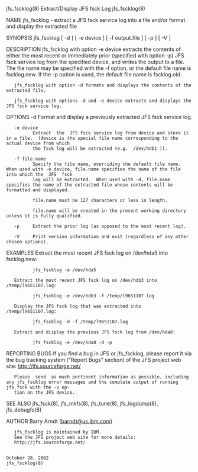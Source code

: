 jfs_fscklog(8)                                                      Extract/Display JFS fsck Log                                                      jfs_fscklog(8)

NAME
       jfs_fscklog - extract a JFS fsck service log into a file and/or format and display the extracted file

SYNOPSIS
       jfs_fscklog [ -d ] [ -e device ] [ -f output.file ] [ -p ] [ -V ]

DESCRIPTION
       jfs_fscklog  with  option -e device extracts the contents of either the most recent or immediately prior (specified with option -p) JFS fsck service log from
       the specified device, and writes the output to a file.  The file name may be specified with the -f option, or the default file name is <pwd>fscklog.new.   If
       the -p option is used, the default file name is <pwd>fscklog.old.

       jfs_fscklog with option -d formats and displays the contents of the extracted file.

       jfs_fscklog with options -d and -e device extracts and displays the JFS fsck service log.

OPTIONS
       -d     Format and display a previously extracted JFS fsck service log.

       -e device
              Extract  the  JFS fsck service log from device and store it in a file.  (device is the special file name corresponding to the actual device from which
              the fsck log will be extracted (e.g.  /dev/hdb1 )).

       -f file.name
              Specify the file name, overriding the default file name.  When used with -e device, file.name specifies the name of the file into which the  JFS  fsck
              log will be extracted.  When used with -d, file.name specifies the name of the extracted file whose contents will be formatted and displayed.

              file.name must be 127 characters or less in length.

              file.name will be created in the present working directory unless it is fully qualified.

       -p     Extract the prior log (as opposed to the most recent log).

       -V     Print version information and exit (regardless of any other chosen options).

EXAMPLES
        Extract the most recent JFS fsck log on /dev/hda5 into <pwd>fscklog.new:

              jfs_fscklog -e /dev/hda5

       Extract the most recent JFS fsck log on /dev/hdb3 into /temp/l9651107.log:

              jfs_fscklog -e /dev/hdb3 -f /temp/l9651107.log

       Display the JFS fsck log that was extracted into /temp/l9651107.log:

              jfs_fscklog -d -f /temp/l9651107.log

       Extract and display the previous JFS fsck log from /dev/hda8:

              jfs_fscklog -e /dev/hda8 -d -p

REPORTING BUGS
       If you find a bug in JFS or jfs_fscklog, please report it via the bug tracking system ("Report Bugs" section) of the JFS project web site:
       http://jfs.sourceforge.net/

       Please  send  as much pertinent information as possible, including any jfs_fscklog error messages and the complete output of running jfs_fsck with the -v op‐
       tion on the JFS device.

SEE ALSO
       jfs_fsck(8), jfs_mkfs(8), jfs_tune(8), jfs_logdump(8), jfs_debugfs(8)

AUTHOR
       Barry Arndt  (barndt@us.ibm.com)

       jfs_fscklog is maintained by IBM.
       See the JFS project web site for more details:
       http://jfs.sourceforge.net/

                                                                          October 28, 2002                                                            jfs_fscklog(8)
